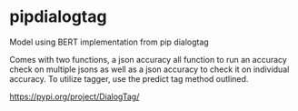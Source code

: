 # pipdialogtag
Model using BERT implementation from pip dialogtag

Comes with two functions, a json accuracy all function to run an accuracy check on multiple jsons as well as a json accuracy to check it on individual accuracy. To utilize tagger,
use the predict tag method outlined.

https://pypi.org/project/DialogTag/
